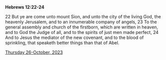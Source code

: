 **Hebrews 12:22-24**

22 But ye are come unto mount Sion, and unto the city of the living God, the heavenly Jerusalem, and to an innumerable company of angels, 23 To the general assembly and church of the firstborn, which are written in heaven, and to God the Judge of all, and to the spirits of just men made perfect, 24 And to Jesus the mediator of the new covenant, and to the blood of sprinkling, that speaketh better things than that of Abel.

[Thursday 26-October, 2023](https://getbible.life/kjv/Hebrews/12/22-24)
